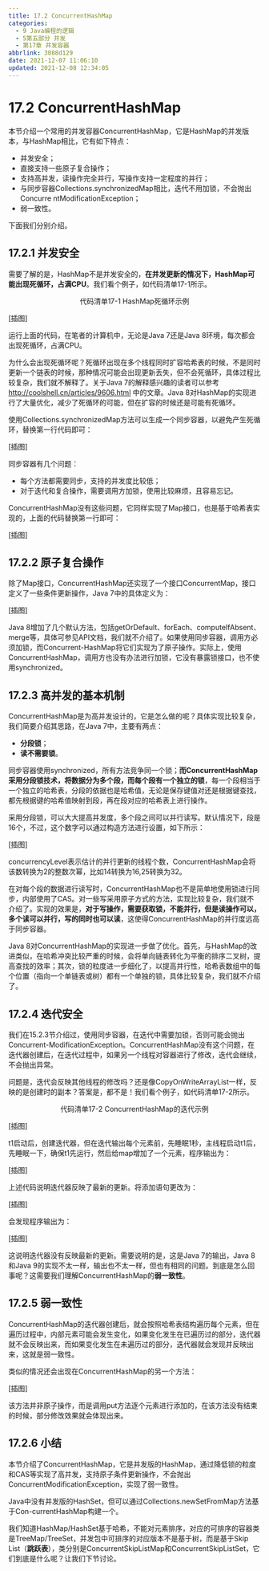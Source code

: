 ```yaml
---
title: 17.2 ConcurrentHashMap
categories:
  - 9 Java编程的逻辑
  - 5第五部分 并发
  - 第17章 并发容器
abbrlink: 3088d129
date: 2021-12-07 11:06:10
updated: 2021-12-08 12:34:05
---
```

# 17.2 ConcurrentHashMap
本节介绍一个常用的并发容器ConcurrentHashMap，它是HashMap的并发版本，与HashMap相比，它有如下特点：
- 并发安全；
- 直接支持一些原子复合操作；
- 支持高并发，读操作完全并行，写操作支持一定程度的并行；
- 与同步容器Collections.synchronizedMap相比，迭代不用加锁，不会抛出Concurre ntModificationException；
- 弱一致性。

下面我们分别介绍。

## 17.2.1 并发安全
需要了解的是，HashMap不是并发安全的，**在并发更新的情况下，HashMap可能出现死循环，占满CPU**。我们看个例子，如代码清单17-1所示。

<center>代码清单17-1 HashMap死循环示例</center>

[插图]

运行上面的代码，在笔者的计算机中，无论是Java 7还是Java 8环境，每次都会出现死循环，占满CPU。

为什么会出现死循环呢？死循环出现在多个线程同时扩容哈希表的时候，不是同时更新一个链表的时候，那种情况可能会出现更新丢失，但不会死循环，具体过程比较复杂，我们就不解释了。关于Java 7的解释感兴趣的读者可以参考 http://coolshell.cn/articles/9606.html 中的文章。Java 8对HashMap的实现进行了大量优化，减少了死循环的可能，但在扩容的时候还是可能有死循环。

使用Collections.synchronizedMap方法可以生成一个同步容器，以避免产生死循环，替换第一行代码即可：

[插图]

同步容器有几个问题：
- 每个方法都需要同步，支持的并发度比较低；
- 对于迭代和复合操作，需要调用方加锁，使用比较麻烦，且容易忘记。

ConcurrentHashMap没有这些问题，它同样实现了Map接口，也是基于哈希表实现的，上面的代码替换第一行即可：

[插图]

## 17.2.2 原子复合操作
除了Map接口，ConcurrentHashMap还实现了一个接口ConcurrentMap，接口定义了一些条件更新操作，Java 7中的具体定义为：

[插图]

Java 8增加了几个默认方法，包括getOrDefault、forEach、computeIfAbsent、merge等，具体可参见API文档，我们就不介绍了。如果使用同步容器，调用方必须加锁，而Concurrent-HashMap将它们实现为了原子操作。实际上，使用ConcurrentHashMap，调用方也没有办法进行加锁，它没有暴露锁接口，也不使用synchronized。

## 17.2.3 高并发的基本机制
ConcurrentHashMap是为高并发设计的，它是怎么做的呢？具体实现比较复杂，我们简要介绍其思路，在Java 7中，主要有两点：
- **分段锁**；
- **读不需要锁**。

同步容器使用synchronized，所有方法竞争同一个锁；**而ConcurrentHashMap采用分段锁技术，将数据分为多个段，而每个段有一个独立的锁**，每一个段相当于一个独立的哈希表，分段的依据也是哈希值，无论是保存键值对还是根据键查找，都先根据键的哈希值映射到段，再在段对应的哈希表上进行操作。

采用分段锁，可以大大提高并发度，多个段之间可以并行读写。默认情况下，段是16个，不过，这个数字可以通过构造方法进行设置，如下所示：

[插图]

concurrencyLevel表示估计的并行更新的线程个数，ConcurrentHashMap会将该数转换为2的整数次幂，比如14转换为16,25转换为32。

在对每个段的数据进行读写时，ConcurrentHashMap也不是简单地使用锁进行同步，内部使用了CAS。对一些写采用原子方式的方法，实现比较复杂，我们就不介绍了。实现的效果是，**对于写操作，需要获取锁，不能并行，但是读操作可以，多个读可以并行，写的同时也可以读**，这使得ConcurrentHashMap的并行度远高于同步容器。

Java 8对ConcurrentHashMap的实现进一步做了优化。首先，与HashMap的改进类似，在哈希冲突比较严重的时候，会将单向链表转化为平衡的排序二叉树，提高查找的效率；其次，锁的粒度进一步细化了，以提高并行性，哈希表数组中的每个位置（指向一个单链表或树）都有一个单独的锁，具体比较复杂，我们就不介绍了。

## 17.2.4 迭代安全
我们在15.2.3节介绍过，使用同步容器，在迭代中需要加锁，否则可能会抛出Concurrent-ModificationException。ConcurrentHashMap没有这个问题，在迭代器创建后，在迭代过程中，如果另一个线程对容器进行了修改，迭代会继续，不会抛出异常。

问题是，迭代会反映其他线程的修改吗？还是像CopyOnWriteArrayList一样，反映的是创建时的副本？答案是，都不是！我们看个例子，如代码清单17-2所示。

<center>代码清单17-2 ConcurrentHashMap的迭代示例</center>

[插图]

t1启动后，创建迭代器，但在迭代输出每个元素前，先睡眠1秒，主线程启动t1后，先睡眠一下，确保t1先运行，然后给map增加了一个元素，程序输出为：

[插图]

上述代码说明迭代器反映了最新的更新。将添加语句更改为：

[插图]

会发现程序输出为：

[插图]

这说明迭代器没有反映最新的更新。需要说明的是，这是Java 7的输出，Java 8和Java 9的实现不太一样，输出也不太一样，但也有相同的问题。到底是怎么回事呢？这需要我们理解ConcurrentHashMap的**弱一致性**。

## 17.2.5 弱一致性
ConcurrentHashMap的迭代器创建后，就会按照哈希表结构遍历每个元素，但在遍历过程中，内部元素可能会发生变化，如果变化发生在已遍历过的部分，迭代器就不会反映出来，而如果变化发生在未遍历过的部分，迭代器就会发现并反映出来，这就是弱一致性。

类似的情况还会出现在ConcurrentHashMap的另一个方法：

[插图]

该方法并非原子操作，而是调用put方法逐个元素进行添加的，在该方法没有结束的时候，部分修改效果就会体现出来。

## 17.2.6 小结
本节介绍了ConcurrentHashMap，它是并发版的HashMap，通过降低锁的粒度和CAS等实现了高并发，支持原子条件更新操作，不会抛出ConcurrentModificationException，实现了弱一致性。

Java中没有并发版的HashSet，但可以通过Collections.newSetFromMap方法基于Con-currentHashMap构建一个。

我们知道HashMap/HashSet基于哈希，不能对元素排序，对应的可排序的容器类是TreeMap/TreeSet，并发包中可排序的对应版本不是基于树，而是基于Skip List（**跳跃表**），类分别是ConcurrentSkipListMap和ConcurrentSkipListSet，它们到底是什么呢？让我们下节讨论。

